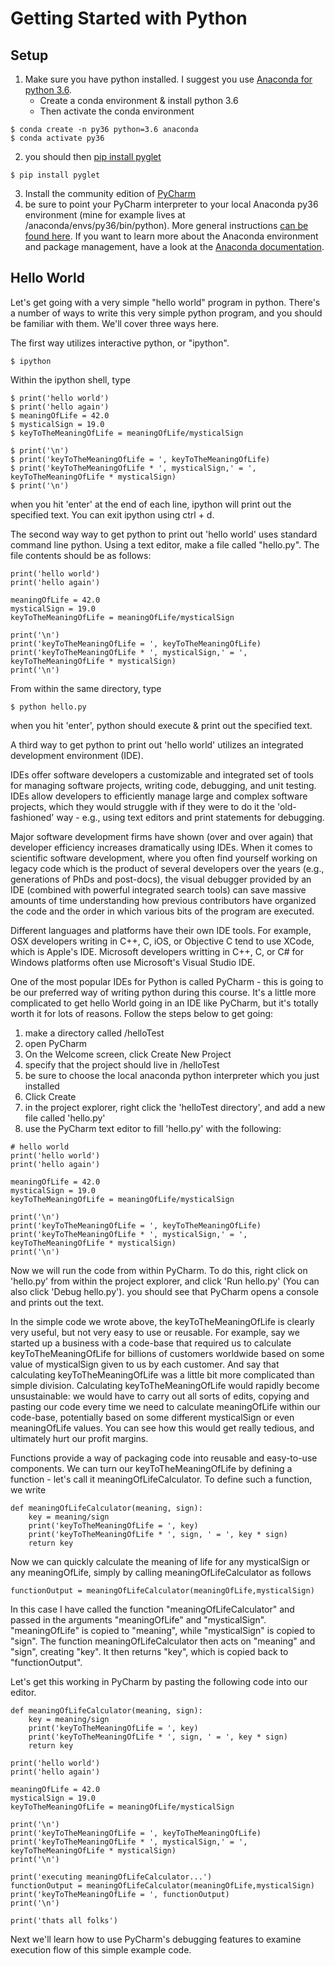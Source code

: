 # Getting Started with Python

## Setup
1. Make sure you have python installed. I suggest you use [Anaconda for python 3.6](https://www.continuum.io/downloads).
    * Create a conda environment & install python 3.6
    * Then activate the conda environment
```
$ conda create -n py36 python=3.6 anaconda
$ conda activate py36
```
2. you should then [pip install pyglet](https://bitbucket.org/pyglet/pyglet/wiki/Download)
```
$ pip install pyglet 
```
3. Install the community edition of [PyCharm](https://www.jetbrains.com/pycharm/)
4. be sure to point your PyCharm interpreter to your local Anaconda py36 environment (mine for example lives at /anaconda/envs/py36/bin/python). More general instructions [can be found here](https://docs.continuum.io/anaconda/ide_integration#pycharm). If you want to learn more about the Anaconda environment and package management, have a look at the [Anaconda documentation](http://conda.pydata.org/docs/using/index.html).

## Hello World

Let's get going with a very simple "hello world" program in python. There's a number of ways to write this very simple python program, and you should be familiar with them. We'll cover three ways here. 

The first way utilizes interactive python, or "ipython".

    $ ipython

Within the ipython shell, type

    $ print('hello world')
    $ print('hello again')
    $ meaningOfLife = 42.0
    $ mysticalSign = 19.0
    $ keyToTheMeaningOfLife = meaningOfLife/mysticalSign
    
    $ print('\n')
    $ print('keyToTheMeaningOfLife = ', keyToTheMeaningOfLife)
    $ print('keyToTheMeaningOfLife * ', mysticalSign,' = ', keyToTheMeaningOfLife * mysticalSign)
    $ print('\n')

when you hit 'enter' at the end of each line, ipython will print out the specified text. You can exit ipython using ctrl + d.

The second way way to get python to print out 'hello world' uses standard command line python. Using a text editor, make a file called "hello.py". The file contents should be as follows:

```
print('hello world')
print('hello again')

meaningOfLife = 42.0
mysticalSign = 19.0
keyToTheMeaningOfLife = meaningOfLife/mysticalSign

print('\n')
print('keyToTheMeaningOfLife = ', keyToTheMeaningOfLife)
print('keyToTheMeaningOfLife * ', mysticalSign,' = ', keyToTheMeaningOfLife * mysticalSign)
print('\n')
```

From within the same directory, type 

    $ python hello.py

when you hit 'enter', python should execute & print out the specified text.

A third way to get python to print out 'hello world' utilizes an integrated development environment (IDE). 

IDEs offer software developers a customizable and integrated set of tools for managing software projects, writing code, debugging, and unit testing. IDEs allow developers to efficiently manage large and complex software projects, which they would struggle with if they were to do it the 'old-fashioned' way - e.g., using text editors and print statements for debugging.

Major software development firms have shown (over and over again) that developer efficiency increases dramatically using IDEs. When it comes to scientific software development, where you often find yourself working on legacy code which is the product of several developers over the years (e.g., generations of PhDs and post-docs), the visual debugger provided by an IDE (combined with powerful integrated search tools) can save massive amounts of time understanding how previous contributors have organized the code and the order in which various bits of the program are executed.

Different languages and platforms have their own IDE tools. For example, OSX developers writing in C++, C, iOS, or Objective C tend to use XCode, which is Apple's IDE. Microsoft developers writting in C++, C, or C# for Windows platforms often use Microsoft's Visual Studio IDE.

One of the most popular IDEs for Python is called PyCharm - this is going to be our preferred way of writing python during this course. It's a little more complicated to get hello World going in an IDE like PyCharm, but it's totally worth it for lots of reasons. Follow the steps below to get going:

1) make a directory called /helloTest
2) open PyCharm
3) On the Welcome screen, click Create New Project
4) specify that the project should live in /helloTest
5) be sure to choose the local anaconda python interpreter which you just installed
6) Click Create
7) in the project explorer, right click the 'helloTest directory', and add a new file called 'hello.py'
8) use the PyCharm text editor to fill 'hello.py' with the following:
```
# hello world
print('hello world')
print('hello again')

meaningOfLife = 42.0
mysticalSign = 19.0
keyToTheMeaningOfLife = meaningOfLife/mysticalSign

print('\n')
print('keyToTheMeaningOfLife = ', keyToTheMeaningOfLife)
print('keyToTheMeaningOfLife * ', mysticalSign,' = ', keyToTheMeaningOfLife * mysticalSign)
print('\n')
```
Now we will run the code from within PyCharm. To do this, right click on 'hello.py' from within the project explorer, and click 'Run hello.py' (You can also click 'Debug hello.py'). you should see that PyCharm opens a console and prints out the text.

In the simple code we wrote above, the keyToTheMeaningOfLife is clearly very useful, but not very easy to use or reusable. For example, say we started up a business with a code-base that required us to calculate keyToTheMeaningOfLife for billions of customers worldwide based on some value of mysticalSign given to us by each customer. And say that calculating keyToTheMeaningOfLife was a little bit more complicated than simple division. Calculating keyToTheMeaningOfLife would rapidly become unsustainable: we would have to carry out all sorts of edits, copying and pasting our code every time we need to calculate meaningOfLife within our code-base, potentially based on some different mysticalSign or even meaningOfLife values. You can see how this would get really tedious, and ultimately hurt our profit margins.

Functions provide a way of packaging code into reusable and easy-to-use components. We can turn our keyToTheMeaningOfLife by defining a function - let's call it meaningOfLifeCalculator. To define such a function, we write
```
def meaningOfLifeCalculator(meaning, sign):
    key = meaning/sign
    print('keyToTheMeaningOfLife = ', key)
    print('keyToTheMeaningOfLife * ', sign, ' = ', key * sign)
    return key
```
Now we can quickly calculate the meaning of life for any mysticalSign or any meaningOfLife, simply by calling meaningOfLifeCalculator as follows
```
functionOutput = meaningOfLifeCalculator(meaningOfLife,mysticalSign)
```

In this case I have called the function "meaningOfLifeCalculator" and passed in the arguments "meaningOfLife" and "mysticalSign". "meaningOfLife" is copied to "meaning", while "mysticalSign" is copied to "sign". The function meaningOfLifeCalculator then acts on "meaning" and "sign", creating "key". It then returns "key", which is copied back to "functionOutput".

Let's get this working in PyCharm by pasting the following code into our editor.
```
def meaningOfLifeCalculator(meaning, sign):
    key = meaning/sign
    print('keyToTheMeaningOfLife = ', key)
    print('keyToTheMeaningOfLife * ', sign, ' = ', key * sign)
    return key

print('hello world')
print('hello again')

meaningOfLife = 42.0
mysticalSign = 19.0
keyToTheMeaningOfLife = meaningOfLife/mysticalSign

print('\n')
print('keyToTheMeaningOfLife = ', keyToTheMeaningOfLife)
print('keyToTheMeaningOfLife * ', mysticalSign,' = ', keyToTheMeaningOfLife * mysticalSign)
print('\n')

print('executing meaningOfLifeCalculator...')
functionOutput = meaningOfLifeCalculator(meaningOfLife,mysticalSign)
print('keyToTheMeaningOfLife = ', functionOutput)
print('\n')

print('thats all folks')
```

Next we'll learn how to use PyCharm's debugging features to examine execution flow of this simple example code.


